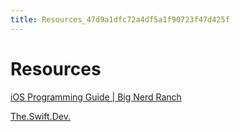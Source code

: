 ```yaml
---
title: Resources_47d9a1dfc72a4df5a1f90723f47d425f
---
```


# Resources

[iOS Programming Guide | Big Nerd Ranch](https://www.bignerdranch.com/books/ios-programming/)

[The.Swift.Dev.](https://theswiftdev.com/)